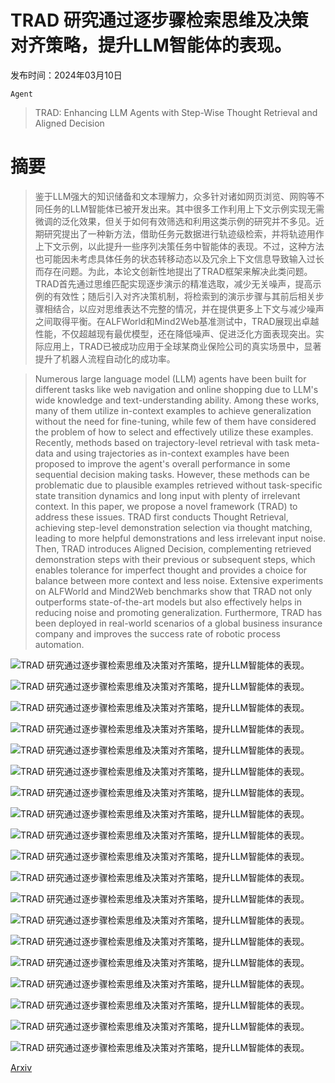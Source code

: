 # TRAD 研究通过逐步骤检索思维及决策对齐策略，提升LLM智能体的表现。

发布时间：2024年03月10日

`Agent`

> TRAD: Enhancing LLM Agents with Step-Wise Thought Retrieval and Aligned Decision

# 摘要

> 鉴于LLM强大的知识储备和文本理解力，众多针对诸如网页浏览、网购等不同任务的LLM智能体已被开发出来。其中很多工作利用上下文示例实现无需微调的泛化效果，但关于如何有效筛选和利用这类示例的研究并不多见。近期研究提出了一种新方法，借助任务元数据进行轨迹级检索，并将轨迹用作上下文示例，以此提升一些序列决策任务中智能体的表现。不过，这种方法也可能因未考虑具体任务的状态转移动态以及冗余上下文信息导致输入过长而存在问题。为此，本论文创新性地提出了TRAD框架来解决此类问题。TRAD首先通过思维匹配实现逐步演示的精准选取，减少无关噪声，提高示例的有效性；随后引入对齐决策机制，将检索到的演示步骤与其前后相关步骤相结合，以应对思维表达不完整的情况，并在提供更多上下文与减少噪声之间取得平衡。在ALFWorld和Mind2Web基准测试中，TRAD展现出卓越性能，不仅超越现有最优模型，还在降低噪声、促进泛化方面表现突出。实际应用上，TRAD已被成功应用于全球某商业保险公司的真实场景中，显著提升了机器人流程自动化的成功率。

> Numerous large language model (LLM) agents have been built for different tasks like web navigation and online shopping due to LLM's wide knowledge and text-understanding ability. Among these works, many of them utilize in-context examples to achieve generalization without the need for fine-tuning, while few of them have considered the problem of how to select and effectively utilize these examples. Recently, methods based on trajectory-level retrieval with task meta-data and using trajectories as in-context examples have been proposed to improve the agent's overall performance in some sequential decision making tasks. However, these methods can be problematic due to plausible examples retrieved without task-specific state transition dynamics and long input with plenty of irrelevant context. In this paper, we propose a novel framework (TRAD) to address these issues. TRAD first conducts Thought Retrieval, achieving step-level demonstration selection via thought matching, leading to more helpful demonstrations and less irrelevant input noise. Then, TRAD introduces Aligned Decision, complementing retrieved demonstration steps with their previous or subsequent steps, which enables tolerance for imperfect thought and provides a choice for balance between more context and less noise. Extensive experiments on ALFWorld and Mind2Web benchmarks show that TRAD not only outperforms state-of-the-art models but also effectively helps in reducing noise and promoting generalization. Furthermore, TRAD has been deployed in real-world scenarios of a global business insurance company and improves the success rate of robotic process automation.

![TRAD 研究通过逐步骤检索思维及决策对齐策略，提升LLM智能体的表现。](../../../paper_images/2403.06221/x1.png)

![TRAD 研究通过逐步骤检索思维及决策对齐策略，提升LLM智能体的表现。](../../../paper_images/2403.06221/x2.png)

![TRAD 研究通过逐步骤检索思维及决策对齐策略，提升LLM智能体的表现。](../../../paper_images/2403.06221/x3.png)

![TRAD 研究通过逐步骤检索思维及决策对齐策略，提升LLM智能体的表现。](../../../paper_images/2403.06221/x4.png)

![TRAD 研究通过逐步骤检索思维及决策对齐策略，提升LLM智能体的表现。](../../../paper_images/2403.06221/x5.png)

![TRAD 研究通过逐步骤检索思维及决策对齐策略，提升LLM智能体的表现。](../../../paper_images/2403.06221/x6.png)

![TRAD 研究通过逐步骤检索思维及决策对齐策略，提升LLM智能体的表现。](../../../paper_images/2403.06221/x7.png)

![TRAD 研究通过逐步骤检索思维及决策对齐策略，提升LLM智能体的表现。](../../../paper_images/2403.06221/x8.png)

![TRAD 研究通过逐步骤检索思维及决策对齐策略，提升LLM智能体的表现。](../../../paper_images/2403.06221/x9.png)

![TRAD 研究通过逐步骤检索思维及决策对齐策略，提升LLM智能体的表现。](../../../paper_images/2403.06221/x10.png)

![TRAD 研究通过逐步骤检索思维及决策对齐策略，提升LLM智能体的表现。](../../../paper_images/2403.06221/x11.png)

![TRAD 研究通过逐步骤检索思维及决策对齐策略，提升LLM智能体的表现。](../../../paper_images/2403.06221/x12.png)

![TRAD 研究通过逐步骤检索思维及决策对齐策略，提升LLM智能体的表现。](../../../paper_images/2403.06221/x13.png)

![TRAD 研究通过逐步骤检索思维及决策对齐策略，提升LLM智能体的表现。](../../../paper_images/2403.06221/x14.png)

![TRAD 研究通过逐步骤检索思维及决策对齐策略，提升LLM智能体的表现。](../../../paper_images/2403.06221/x15.png)

![TRAD 研究通过逐步骤检索思维及决策对齐策略，提升LLM智能体的表现。](../../../paper_images/2403.06221/x16.png)

![TRAD 研究通过逐步骤检索思维及决策对齐策略，提升LLM智能体的表现。](../../../paper_images/2403.06221/x17.png)

![TRAD 研究通过逐步骤检索思维及决策对齐策略，提升LLM智能体的表现。](../../../paper_images/2403.06221/x18.png)

![TRAD 研究通过逐步骤检索思维及决策对齐策略，提升LLM智能体的表现。](../../../paper_images/2403.06221/x19.png)

[Arxiv](https://arxiv.org/abs/2403.06221)